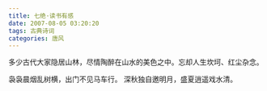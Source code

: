 ```yaml
---
title: 七绝·读书有感
date: 2007-08-05 03:20:20
tags: 古典诗词
categories: 唐风
---
```

多少古代大家隐居山林，尽情陶醉在山水的美色之中。忘却人生坎坷、红尘杂念。

袅袅晨烟乱树横，出门不见马车行。
深秋独自邀明月，盛夏逍遥戏水清。

